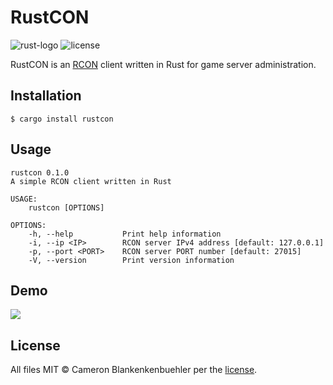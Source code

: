 # RustCON
![rust-logo](https://img.shields.io/badge/Rust-2018-red?logo=rust)
![license](https://img.shields.io/github/license/cblanken/rustcon?label=License)

RustCON is an [RCON](https://developer.valvesoftware.com/wiki/Source_RCON_Protocol) client written in Rust for game server administration.


## Installation
```console
$ cargo install rustcon
```

## Usage
```shell
rustcon 0.1.0
A simple RCON client written in Rust

USAGE:
    rustcon [OPTIONS]

OPTIONS:
    -h, --help           Print help information
    -i, --ip <IP>        RCON server IPv4 address [default: 127.0.0.1]
    -p, --port <PORT>    RCON server PORT number [default: 27015]
    -V, --version        Print version information
```

## Demo
<a href="https://asciinema.org/a/lLmhAWmNQuXpPFXqkGeVpt2xa" target="_blank"><img src="https://asciinema.org/a/lLmhAWmNQuXpPFXqkGeVpt2xa.svg" /></a>

## License
All files MIT © Cameron Blankenkenbuehler per the [license](./LICENSE.md).
